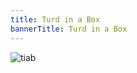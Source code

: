 ```yaml
---
title: Turd in a Box
bannerTitle: Turd in a Box
---
```


![tiab](/images/stuff/tiab.png "turd in a box")
